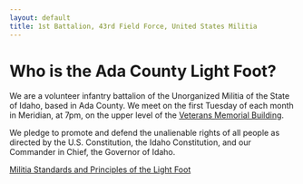 ```yaml
---
layout: default
title: 1st Battalion, 43rd Field Force, United States Militia
---
```


# Who is the Ada County Light Foot?
We are a volunteer infantry battalion of the Unorganized Militia of the State
of Idaho, based in Ada County. We meet on the first Tuesday of each month in
Meridian, at 7pm, on the upper level of the [Veterans Memorial Building][map].

We pledge to promote and defend the unalienable rights of all people as
directed by the U.S. Constitution, the Idaho Constitution, and our Commander in
Chief, the Governor of Idaho.

[Militia Standards and Principles of the Light Foot][standards]


[map]:       https://www.mapquest.com/search/result?slug=%2Fus%2Fidaho%2Fmeridian%2F83642-2521%2F22-w-broadway-ave-43.610295,-116.393909&query=22%20W%20Broadway%20Ave,%20Meridian,%20ID%2083642-2521&page=0&index=0
[standards]: download/Light_Foot_Militia_Standards_2014.pdf
